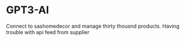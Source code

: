 # GPT3-AI
Connect to sashomedecor and manage thirty thousnd products. Having trouble with api feed from supplier
